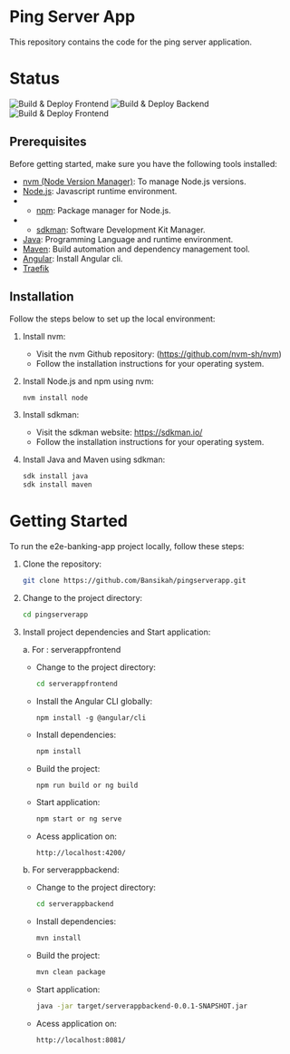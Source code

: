# Ping Server App
This repository contains the code for the ping server application.

# Status
![Build & Deploy Frontend](https://github.com/github/docs/actions/workflows/build-frontend.yml/badge.svg) ![Build & Deploy Backend](https://github.com/github/docs/actions/workflows/build-backend.yaml/badge.svg) ![Build & Deploy Frontend](https://github.com/github/docs/actions/workflows/release.yml/badge.svg)

## Prerequisites

Before getting started, make sure you have the following tools installed:

- [nvm (Node Version Manager)](https://github.com/nvm-sh/nvm): To manage Node.js versions.
- [Node.js](https://nodejs.org/): Javascript runtime environment.
- - [npm](https://www.npmjs.com/): Package manager for Node.js.
- - [sdkman](https://sdkman.io/): Software Development Kit Manager.
- [Java](https://www.java.com/): Programming Language and runtime environment.
- [Maven](https://maven.apache.org/): Build automation and dependency management tool.
- [Angular](https://github.com/angular/angular-cli): Install Angular cli.
- [Traefik](https://doc.traefik.io/traefik/)

## Installation

Follow the steps below to set up the local environment:

1. Install nvm:
   - Visit the nvm Github repository: (https://github.com/nvm-sh/nvm)
   - Follow the installation instructions for your operating system.

2. Install Node.js and npm using nvm:
   ```bash
   nvm install node
   ```

3. Install sdkman:
   - Visit the sdkman website: https://sdkman.io/
   - Follow the installation instructions for your operating system.

4. Install Java and Maven using sdkman:
   ```bash
   sdk install java
   sdk install maven
   ```

# Getting Started

To run the e2e-banking-app project locally, follow these steps:

1. Clone the repository:
   ```bash
   git clone https://github.com/Bansikah/pingserverapp.git 
   ```

2. Change to the project directory:
   ```bash
   cd pingserverapp
   ```

3. Install project dependencies and Start application:
   
   a. For : serverappfrontend
      - Change to the project directory:
        ```bash
        cd serverappfrontend
        ```
     - Install the Angular CLI globally:
        ```
        npm install -g @angular/cli
        ```
      - Install dependencies:
        ```bash
        npm install
        ```
      - Build the project:
        ```bash
        npm run build or ng build
        ```
      - Start application:
        ```bash
        npm start or ng serve
        ```
     - Acess application on:
       ```
       http://localhost:4200/
       ```

   b. For serverappbackend:
      - Change to the project directory:
        ```bash
        cd serverappbackend
        ```
      - Install dependencies:
        ```bash
        mvn install
        ```
      - Build the project:
        ```bash
        mvn clean package
        ```
      - Start application:
        ```bash
        java -jar target/serverappbackend-0.0.1-SNAPSHOT.jar
        ```
     - Acess application on:
       ```
       http://localhost:8081/
       ```
